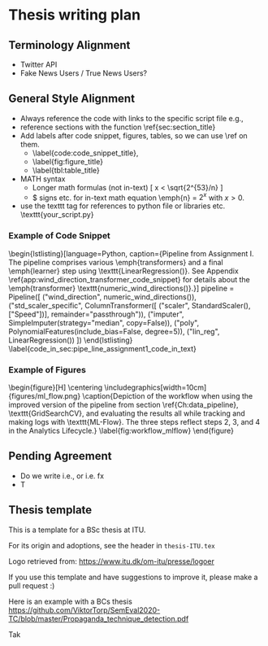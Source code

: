# Thesis writing plan



## Terminology Alignment

+ Twitter API
+ Fake News Users / True News Users? 

## General Style Alignment

+ Always reference the code with links to the specific script file e.g., 
+ reference sections with the function \ref{sec:section_title}
+ Add labels after code snippet, figures, tables, so we can use \ref on them.
    + \label{code:code_snippet_title},
    + \label{fig:figure_title}
    + \label{tbl:table_title}
+ MATH syntax
    + Longer math formulas (not in-text) \[ x < \sqrt{2^{53}/n} \]
    + $ signs etc. for in-text math equation \emph{n} = $2^x$ with $x>0$.
+ use the texttt tag for references to python file or libraries etc. \texttt{your_script.py}



### Example of Code Snippet
\begin{lstlisting}[language=Python, caption={Pipeline from Assignment I. The pipeline comprises various \emph{transformers} and a final \emph{learner} step using \texttt{LinearRegression()}. See Appendix \ref{app:wind_direction_transformer_code_snippet} for details about the \emph{transformer} \texttt{numeric\_wind\_directions()}.}]
pipeline = Pipeline([
    ("wind_direction", numeric_wind_directions()),
    ("std_scaler_specific", ColumnTransformer([
                            ("scaler", StandardScaler(), ["Speed"])],
                            remainder="passthrough")),
    ("imputer", SimpleImputer(strategy="median", copy=False)),
    ("poly", PolynomialFeatures(include_bias=False, degree=5)), 
    ("lin_reg", LinearRegression())
])
\end{lstlisting}
\label{code_in_sec:pipe_line_assignment1_code_in_text}


### Example of Figures

\begin{figure}[H]
    \centering
    \includegraphics[width=10cm]{figures/ml_flow.png}
    \caption{Depiction of the workflow when using the improved version of the pipeline from section \ref{Ch:data_pipeline}, \texttt{GridSearchCV}, and evaluating the results all while tracking and making logs  with \texttt{ML-Flow}. The three steps reflect steps 2, 3, and 4 in the Analytics Lifecycle.}
    \label{fig:workflow_mlflow}
\end{figure}




## Pending Agreement

+ Do we write i.e., or i.e. fx
+ T

















## Thesis template

This is a template for a BSc thesis at ITU. 

For its origin and adoptions, see the header in `thesis-ITU.tex`

Logo retrieved from: https://www.itu.dk/om-itu/presse/logoer

If you use this template and have suggestions to improve it, please make a pull request :)

Here is an example with a BCs thesis https://github.com/ViktorTorp/SemEval2020-TC/blob/master/Propaganda_technique_detection.pdf

Tak
